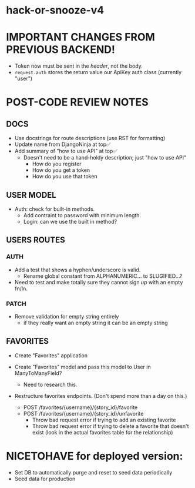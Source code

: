 # hack-or-snooze-v4

# IMPORTANT CHANGES FROM PREVIOUS BACKEND!

- Token now must be sent in the _header_, not the body.
- `request.auth` stores the return value our ApiKey auth class (currently
  "user")

# POST-CODE REVIEW NOTES
## DOCS
- Use docstrings for route descriptions (use RST for formatting)
- Update name from DjangoNinja at top✅
- Add summary of "how to use API" at top✅
  - Doesn't need to be a hand-holdy description; just "how to use API"
    - How do you register
    - How do you get a token
    - How do you use that token

## USER MODEL
- Auth: check for built-in methods.
  - Add contraint to password with minimum length.
  - Login: can we use the built in method?

## USERS ROUTES
### AUTH
- Add a test that shows a hyphen/underscore is valid.
  - Rename global constant from ALPHANUMERIC... to SLUGIFIED...?
- Need to test and make totally sure they cannot sign *up* with an empty
    fn/ln.

### PATCH
- Remove validation for empty string entirely
  - if they really want an empty string it can be an empty string

## FAVORITES
- Create "Favorites" application
- Create "Favorites" model and pass this model to User in ManyToManyField?
  - Need to research this.

- Restructure favorites endpoints. (Don't spend more than a day on this.)
  - POST /favorites/{username}/{story_id}/favorite
  - POST /favorites/{username}/{story_id}/unfavorite
    - Throw bad request error if trying to add an existing favorite
    - Throw bad request error if trying to delete a favorite that doesn't exist
      (look in the actual favorites table for the relationship)



# NICETOHAVE for deployed version:
- Set DB to automatically purge and reset to seed data periodically
- Seed data for production
